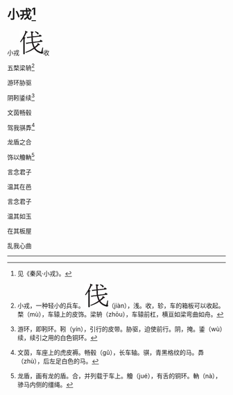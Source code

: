    

# 小戎[^1]

小戎![](/木心全集（典藏套装十六册）/images/00109.jpeg)收

五楘梁辀[^2]

游环胁驱

阴靷鋈续[^3]

文茵畅毂

驾我骐馵[^4]

龙盾之合

饰以觼軜[^5]

言念君子

温其在邑

言念君子

温其如玉

在其板屋

乱我心曲

* * *

[^1]: 见《秦风·小戎》。
[^2]: 小戎，一种轻小的兵车。![](/木心全集（典藏套装十六册）/images/00109.jpeg)（jiàn），浅。收，轸，车的箱板可以收起。楘（mù），车辕上的皮饰。梁辀（zhōu），车辕前杠，横亘如梁弯曲如舟。
[^3]: 游环，即靷环。靷（yín），引行的皮带。胁驱，迫使前行。阴，掩。鋈（wù）续，续引之用的白色铜环。
[^4]: 文茵，车座上的虎皮褥。畅毂（gǔ），长车轴。骐，青黑格纹的马。馵（zhù），后左足白色的马。
[^5]: 龙盾，画有龙的盾。合，并列载于车上。觼（jué），有舌的铜环。軜（nà），骖马内侧的缰绳。